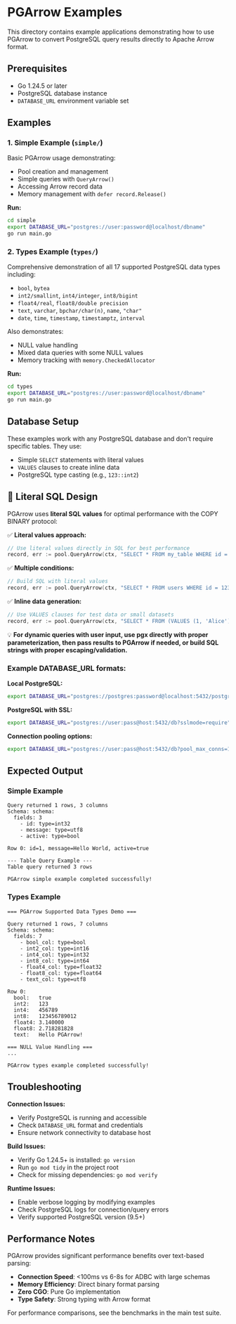 # PGArrow Examples

This directory contains example applications demonstrating how to use PGArrow to convert PostgreSQL query results directly to Apache Arrow format.

## Prerequisites

- Go 1.24.5 or later
- PostgreSQL database instance
- `DATABASE_URL` environment variable set

## Examples

### 1. Simple Example (`simple/`)

Basic PGArrow usage demonstrating:
- Pool creation and management
- Simple queries with `QueryArrow()`
- Accessing Arrow record data
- Memory management with `defer record.Release()`

**Run:**
```bash
cd simple
export DATABASE_URL="postgres://user:password@localhost/dbname"
go run main.go
```

### 2. Types Example (`types/`)

Comprehensive demonstration of all 17 supported PostgreSQL data types including:
- `bool`, `bytea`
- `int2/smallint`, `int4/integer`, `int8/bigint` 
- `float4/real`, `float8/double precision`
- `text`, `varchar`, `bpchar/char(n)`, `name`, `"char"`
- `date`, `time`, `timestamp`, `timestamptz`, `interval`

Also demonstrates:
- NULL value handling
- Mixed data queries with some NULL values
- Memory tracking with `memory.CheckedAllocator`

**Run:**
```bash
cd types
export DATABASE_URL="postgres://user:password@localhost/dbname"
go run main.go
```

## Database Setup

These examples work with any PostgreSQL database and don't require specific tables. They use:
- Simple `SELECT` statements with literal values
- `VALUES` clauses to create inline data
- PostgreSQL type casting (e.g., `123::int2`)

## 📝 Literal SQL Design

PGArrow uses **literal SQL values** for optimal performance with the COPY BINARY protocol:

✅ **Literal values approach:**
```go
// Use literal values directly in SQL for best performance
record, err := pool.QueryArrow(ctx, "SELECT * FROM my_table WHERE id = 123")
```

✅ **Multiple conditions:**
```go
// Build SQL with literal values
record, err := pool.QueryArrow(ctx, "SELECT * FROM users WHERE id = 123 AND name = 'Alice'")
```

✅ **Inline data generation:**
```go  
// Use VALUES clauses for test data or small datasets
record, err := pool.QueryArrow(ctx, "SELECT * FROM (VALUES (1, 'Alice'), (2, 'Bob')) AS my_table(id, name)")
```

💡 **For dynamic queries with user input, use pgx directly with proper parameterization, then pass results to PGArrow if needed, or build SQL strings with proper escaping/validation.**

### Example DATABASE_URL formats:

**Local PostgreSQL:**
```bash
export DATABASE_URL="postgres://postgres:password@localhost:5432/postgres"
```

**PostgreSQL with SSL:**
```bash
export DATABASE_URL="postgres://user:pass@host:5432/db?sslmode=require"
```

**Connection pooling options:**
```bash
export DATABASE_URL="postgres://user:pass@host:5432/db?pool_max_conns=10"
```

## Expected Output

### Simple Example
```
Query returned 1 rows, 3 columns
Schema: schema:
  fields: 3
    - id: type=int32
    - message: type=utf8
    - active: type=bool

Row 0: id=1, message=Hello World, active=true

--- Table Query Example ---
Table query returned 3 rows

PGArrow simple example completed successfully!
```

### Types Example  
```
=== PGArrow Supported Data Types Demo ===

Query returned 1 rows, 7 columns
Schema: schema:
  fields: 7
    - bool_col: type=bool
    - int2_col: type=int16
    - int4_col: type=int32
    - int8_col: type=int64
    - float4_col: type=float32
    - float8_col: type=float64
    - text_col: type=utf8

Row 0:
  bool:   true
  int2:   123
  int4:   456789
  int8:   123456789012
  float4: 3.140000
  float8: 2.718281828
  text:   Hello PGArrow!

=== NULL Value Handling ===
...

PGArrow types example completed successfully!
```

## Troubleshooting

**Connection Issues:**
- Verify PostgreSQL is running and accessible
- Check `DATABASE_URL` format and credentials
- Ensure network connectivity to database host

**Build Issues:**
- Verify Go 1.24.5+ is installed: `go version`
- Run `go mod tidy` in the project root
- Check for missing dependencies: `go mod verify`

**Runtime Issues:**
- Enable verbose logging by modifying examples
- Check PostgreSQL logs for connection/query errors
- Verify supported PostgreSQL version (9.5+)

## Performance Notes

PGArrow provides significant performance benefits over text-based parsing:
- **Connection Speed**: <100ms vs 6-8s for ADBC with large schemas
- **Memory Efficiency**: Direct binary format parsing
- **Zero CGO**: Pure Go implementation
- **Type Safety**: Strong typing with Arrow format

For performance comparisons, see the benchmarks in the main test suite.